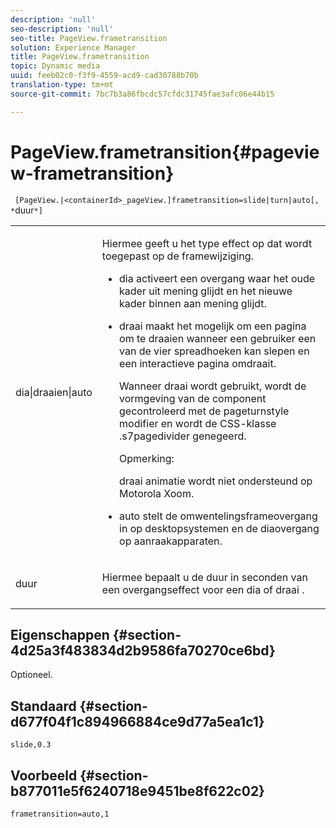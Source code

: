 ```yaml
---
description: 'null'
seo-description: 'null'
seo-title: PageView.frametransition
solution: Experience Manager
title: PageView.frametransition
topic: Dynamic media
uuid: feeb02c0-f3f9-4559-acd9-cad30788b70b
translation-type: tm+mt
source-git-commit: 7bc7b3a86fbcdc57cfdc31745fae3afc06e44b15

---
```



# PageView.frametransition{#pageview-frametransition}

` [PageView.|<containerId>_pageView.]frametransition=slide|turn|auto[, *`duur`*]`

<table id="table_625D0EEDA21B46FEA3F5CF7DDF769B50"> 
 <tbody> 
  <tr> 
   <td colname="col1"> <p> <span class="codeph"> dia|draaien|auto</span> </p> </td> 
   <td colname="col2"> <p> Hiermee geeft u het type effect op dat wordt toegepast op de framewijziging. </p> <p> 
     <ul id="ul_4224B7C2722A4185A8BD48703D019AA1"> 
      <li id="li_8482037F8E1C4F11A84DF51790A073FE"> <p><span class="codeph"> dia</span> activeert een overgang waar het oude kader uit mening glijdt en het nieuwe kader binnen aan mening glijdt. </p> </li> 
      <li id="li_CE9A99564DF348D0A76AB2A5945155A5"> <p><span class="codeph"> draai</span> maakt het mogelijk om een pagina om te draaien wanneer een gebruiker een van de vier spreadhoeken kan slepen en een interactieve pagina omdraait. </p> <p>Wanneer <span class="codeph"> draai</span> wordt gebruikt, wordt de vormgeving van de component gecontroleerd met de <span class="codeph"> pageturnstyle</span> modifier en wordt de CSS-klasse <span class="codeph"> .s7pagedivider</span> genegeerd. </p> <p>Opmerking:  <p><span class="codeph"> draai</span> animatie wordt niet ondersteund op Motorola Xoom. </p> </p> </li> 
      <li id="li_79F85B0429CD4B389399FB3823FE767F"> <p> <span class="codeph"> auto</span> stelt de omwentelingsframeovergang in op desktopsystemen en de diaovergang op aanraakapparaten. </p> </li> 
     </ul> </p> </td> 
  </tr> 
  <tr> 
   <td colname="col1"> <p><span class="codeph"><span class="varname"> duur</span></span> </p> </td> 
   <td colname="col2"> <p>Hiermee bepaalt u de duur in seconden van een overgangseffect voor een <span class="codeph"> dia</span> of <span class="codeph"> draai</span> . </p> </td> 
  </tr> 
 </tbody> 
</table>

## Eigenschappen {#section-4d25a3f483834d2b9586fa70270ce6bd}

Optioneel.

## Standaard {#section-d677f04f1c894966884ce9d77a5ea1c1}

`slide,0.3`

## Voorbeeld {#section-b877011e5f6240718e9451be8f622c02}

`frametransition=auto,1`
